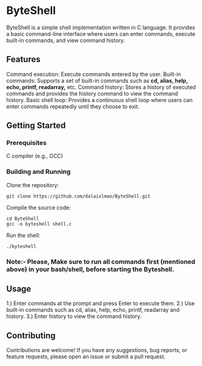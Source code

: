 # ByteShell
ByteShell is a simple shell implementation written in C language. It provides a basic command-line interface where users can enter commands, execute built-in commands, and view command history.

## Features
Command execution: Execute commands entered by the user.
Built-in commands: Supports a set of built-in commands such as **cd, alias, help, echo, printf, readarray,** etc.
Command history: Stores a history of executed commands and provides the history command to view the command history.
Basic shell loop: Provides a continuous shell loop where users can enter commands repeatedly until they choose to exit.

## Getting Started
### Prerequisites
C compiler (e.g., GCC)
### Building and Running
Clone the repository:

```
git clone https://github.com/dalaixlmao/ByteShell.git
```

Compile the source code:

```
cd ByteShell
gcc -o byteshell shell.c
```

Run the shell:

```
./byteshell
```

### Note:- Please, Make sure to run all commands first (mentioned above) in your bash/shell, before starting the Byteshell.

## Usage
 1.) Enter commands at the prompt and press Enter to execute them.
 2.) Use built-in commands such as cd, alias, help, echo, printf, readarray and history.
 3.) Enter history to view the command history.

## Contributing
Contributions are welcome! If you have any suggestions, bug reports, or feature requests, please open an issue or submit a pull request.
